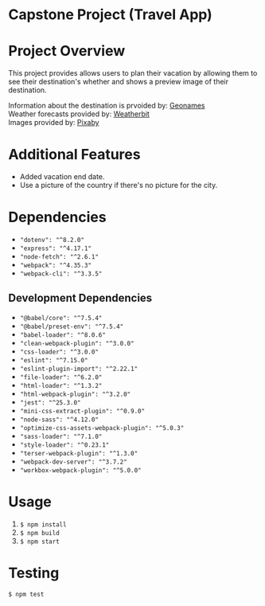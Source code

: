Capstone Project (Travel App)
========================================================


# Project Overview
This project provides allows users to plan their vacation by allowing them to see their
destination's whether and shows a preview image of their destination.

Information about the destination is prvoided by: [Geonames](http://api.geonames.org)
<br>Weather forecasts provided by: [Weatherbit](https://api.weatherbit.io)
<br>Images provided by: [Pixaby](https://pixabay.com/api) 

# Additional Features
* Added vacation end date.
* Use a picture of the country if there's no picture for the city.
  
# Dependencies

* `"dotenv": "^8.2.0"`
* `"express": "^4.17.1"`
* `"node-fetch": "^2.6.1"`
* `"webpack": "^4.35.3"`
* `"webpack-cli": "^3.3.5"`

## Development Dependencies
* `"@babel/core": "^7.5.4"`
* `"@babel/preset-env": "^7.5.4"`
* `"babel-loader": "^8.0.6"`
* `"clean-webpack-plugin": "^3.0.0"`
* `"css-loader": "^3.0.0"`
* `"eslint": "^7.15.0"`
* `"eslint-plugin-import": "^2.22.1"`
* `"file-loader": "^6.2.0"`
* `"html-loader": "^1.3.2"`
* `"html-webpack-plugin": "^3.2.0"`
* `"jest": "^25.3.0"`
* `"mini-css-extract-plugin": "^0.9.0"`
* `"node-sass": "^4.12.0"`
* `"optimize-css-assets-webpack-plugin": "^5.0.3"`
* `"sass-loader": "^7.1.0"`
* `"style-loader": "^0.23.1"`
* `"terser-webpack-plugin": "^1.3.0"`
* `"webpack-dev-server": "^3.7.2"`
* `"workbox-webpack-plugin": "^5.0.0"`


# Usage
  1. `$ npm install`
  2. `$ npm build`
  3. `$ npm start`

# Testing
  `$ npm test`
